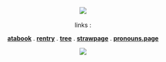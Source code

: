   <div align="center">
<img src="https://komarev.com/ghpvc/?username=dallydaleon&label=CATHYS+CLEARED&color=0F0F0F&base=1000000"><br></br>links :

  <b>[atabook](https://daleon.atabook.org/)</b> . <b>[rentry](https://rentry.co/dallydaleon)</b> . <b>[tree](https://colormytree.me/2024/01JE12P4TF63SGATBM3C1D227J)</b> . <b>[strawpage](https://yoiyaminiainori.straw.page)</b> . <b>[pronouns.page](https://en.pronouns.page/@daleon)</b>

  <img src="https://static.wikia.nocookie.net/shipping/images/3/39/Revale_remember_volume2_chapter2.jpg/revision/latest?cb=20240223144856">
